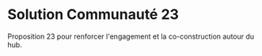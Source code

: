 # Solution Communauté 23

Proposition 23 pour renforcer l'engagement et la co-construction autour du hub.

